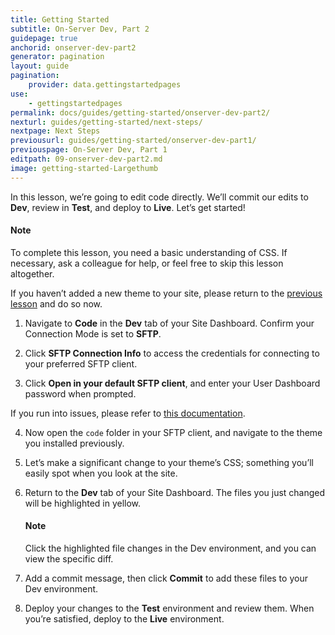 ```yaml
---
title: Getting Started
subtitle: On-Server Dev, Part 2
guidepage: true
anchorid: onserver-dev-part2
generator: pagination
layout: guide
pagination:
    provider: data.gettingstartedpages
use:
    - gettingstartedpages
permalink: docs/guides/getting-started/onserver-dev-part2/
nexturl: guides/getting-started/next-steps/
nextpage: Next Steps
previousurl: guides/getting-started/onserver-dev-part1/
previouspage: On-Server Dev, Part 1
editpath: 09-onserver-dev-part2.md
image: getting-started-Largethumb
---
```


In this lesson, we’re going to edit code directly. We’ll commit our edits to **<span class="glyphicons glyphicons-wrench" aria-hidden="true"></span> Dev**, review in **<span class="glyphicons glyphicons-equalizer" aria-hidden="true"></span> Test**, and deploy to **<span class="glyphicons glyphicons-cardio" aria-hidden="true"></span> Live**. Let’s get started!

<div class="alert alert-info">
<h4 class="info">Note</h4>
<p>To complete this lesson, you need a basic understanding of CSS. If necessary, ask a colleague for help, or feel free to skip this lesson altogether.  
</p></div>

If you haven’t added a new theme to your site, please return to the [previous lesson](/docs/guides/getting-started/onserver-dev-part1) and do so now.

1. Navigate to **<span class="glyphicons glyphicons-embed-close" aria-hidden="true"></span> Code** in the **<span class="glyphicons glyphicons-wrench" aria-hidden="true"></span> Dev** tab of your Site Dashboard. Confirm your Connection Mode is set to **SFTP**.

2. Click **<span class="glyphicons glyphicons-info-sign" aria-hidden="true"></span>  SFTP Connection Info** to access the credentials for connecting to your preferred SFTP client.

3. Click **Open in your default SFTP client**, and enter your User Dashboard password when prompted.

  If you run into issues, please refer to [this documentation](/docs/sftp/#sftp-connection-information).

4. Now open the `code` folder in your SFTP client, and navigate to the theme you installed previously.

5. Let’s make a significant change to your theme’s CSS; something you’ll easily spot when you look at the site.

6. Return to the **<span class="glyphicons glyphicons-wrench" aria-hidden="true"></span> Dev** tab of your Site Dashboard. The files you just changed will be highlighted in yellow.

    <div class="alert alert-info">
    <h4 class="info">Note</h4>
    <p markdown="1">Click the highlighted file changes in the Dev environment, and you can view the specific diff.  
    </p></div>

7. Add a commit message, then click **Commit** to add these files to your Dev environment.

8. Deploy your changes to the **<span class="glyphicons glyphicons-equalizer" aria-hidden="true"></span> Test** environment and review them. When you’re satisfied, deploy to the **<span class="glyphicons glyphicons-cardio" aria-hidden="true"></span> Live** environment.
